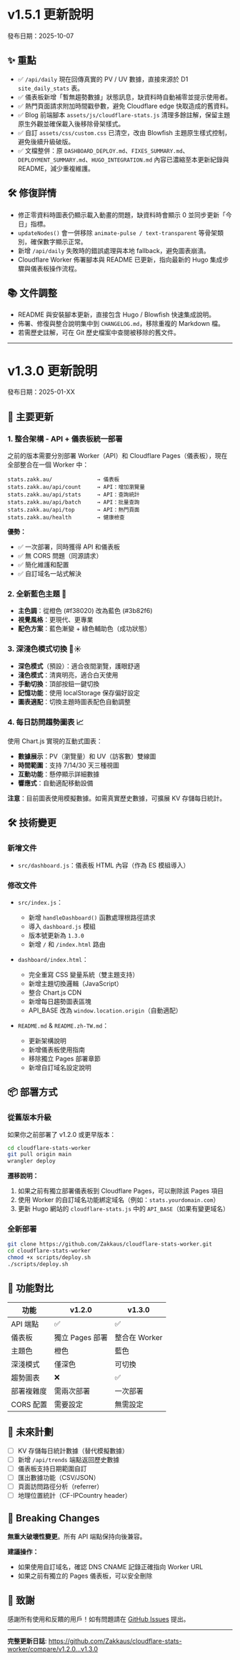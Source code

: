 # v1.5.1 更新說明

發布日期：2025-10-07

## ✨ 重點

- ✅ `/api/daily` 現在回傳真實的 PV / UV 數據，直接來源於 D1 `site_daily_stats` 表。
- ✅ 儀表板新增「暫無趨勢數據」狀態訊息，缺資料時自動補零並提示使用者。
- ✅ 熱門頁面請求附加時間戳參數，避免 Cloudflare edge 快取造成的舊資料。
- ✅ Blog 前端腳本 `assets/js/cloudflare-stats.js` 清理多餘註解，保留主題原生外觀並確保載入後移除骨架樣式。
- ✅ 自訂 `assets/css/custom.css` 已清空，改由 Blowfish 主題原生樣式控制，避免後續升級破版。
- ✅ 文檔整併：原 `DASHBOARD_DEPLOY.md`、`FIXES_SUMMARY.md`、`DEPLOYMENT_SUMMARY.md`、`HUGO_INTEGRATION.md` 內容已濃縮至本更新紀錄與 README，減少重複維護。

## 🛠️ 修復詳情

- 修正零資料時圖表仍顯示載入動畫的問題，缺資料時會顯示 0 並同步更新「今日」指標。
- `updateNodes()` 會一併移除 `animate-pulse / text-transparent` 等骨架類別，確保數字顯示正常。
- 新增 `/api/daily` 失敗時的錯誤處理與本地 fallback，避免圖表崩潰。
- Cloudflare Worker 佈署腳本與 README 已更新，指向最新的 Hugo 集成步驟與儀表板操作流程。

## 📚 文件調整

- README 與安裝腳本更新，直接包含 Hugo / Blowfish 快速集成說明。
- 佈署、修復與整合說明集中到 `CHANGELOG.md`，移除重複的 Markdown 檔。
- 若需歷史註解，可在 Git 歷史檔案中查閱被移除的舊文件。

---

# v1.3.0 更新說明

發布日期：2025-01-XX

## 🎉 主要更新

### 1. 整合架構 - API + 儀表板統一部署

之前的版本需要分別部署 Worker（API）和 Cloudflare Pages（儀表板），現在全部整合在一個 Worker 中：

```
stats.zakk.au/              → 儀表板
stats.zakk.au/api/count     → API：增加瀏覽量
stats.zakk.au/api/stats     → API：查詢統計
stats.zakk.au/api/batch     → API：批量查詢
stats.zakk.au/api/top       → API：熱門頁面
stats.zakk.au/health        → 健康檢查
```

**優勢：**
- ✅ 一次部署，同時獲得 API 和儀表板
- ✅ 無 CORS 問題（同源請求）
- ✅ 簡化維護和配置
- ✅ 自訂域名一站式解決

### 2. 全新藍色主題 🎨

- **主色調**：從橙色 (#f38020) 改為藍色 (#3b82f6)
- **視覺風格**：更現代、更專業
- **配色方案**：藍色漸變 + 綠色輔助色（成功狀態）

### 3. 深淺色模式切換 🌙☀️

- **深色模式**（預設）：適合夜間瀏覽，護眼舒適
- **淺色模式**：清爽明亮，適合白天使用
- **手動切換**：頂部按鈕一鍵切換
- **記憶功能**：使用 localStorage 保存偏好設定
- **圖表適配**：切換主題時圖表配色自動調整

### 4. 每日訪問趨勢圖表 📈

使用 Chart.js 實現的互動式圖表：

- **數據展示**：PV（瀏覽量）和 UV（訪客數）雙線圖
- **時間範圍**：支持 7/14/30 天三種視圖
- **互動功能**：懸停顯示詳細數據
- **響應式**：自動適配移動設備

**注意**：目前圖表使用模擬數據。如需真實歷史數據，可擴展 KV 存儲每日統計。

## 🛠️ 技術變更

### 新增文件

- `src/dashboard.js`：儀表板 HTML 內容（作為 ES 模組導入）

### 修改文件

- `src/index.js`：
  - 新增 `handleDashboard()` 函數處理根路徑請求
  - 導入 `dashboard.js` 模組
  - 版本號更新為 `1.3.0`
  - 新增 `/` 和 `/index.html` 路由

- `dashboard/index.html`：
  - 完全重寫 CSS 變量系統（雙主題支持）
  - 新增主題切換邏輯（JavaScript）
  - 整合 Chart.js CDN
  - 新增每日趨勢圖表區塊
  - API_BASE 改為 `window.location.origin`（自動適配）

- `README.md` & `README.zh-TW.md`：
  - 更新架構說明
  - 新增儀表板使用指南
  - 移除獨立 Pages 部署章節
  - 新增自訂域名設定說明

## 📦 部署方式

### 從舊版本升級

如果你之前部署了 v1.2.0 或更早版本：

```bash
cd cloudflare-stats-worker
git pull origin main
wrangler deploy
```

**遷移說明：**
1. 如果之前有獨立部署儀表板到 Cloudflare Pages，可以刪除該 Pages 項目
2. 使用 Worker 的自訂域名功能綁定域名（例如：`stats.yourdomain.com`）
3. 更新 Hugo 網站的 `cloudflare-stats.js` 中的 `API_BASE`（如果有變更域名）

### 全新部署

```bash
git clone https://github.com/Zakkaus/cloudflare-stats-worker.git
cd cloudflare-stats-worker
chmod +x scripts/deploy.sh
./scripts/deploy.sh
```

## 🎯 功能對比

| 功能 | v1.2.0 | v1.3.0 |
|------|--------|--------|
| API 端點 | ✅ | ✅ |
| 儀表板 | 獨立 Pages 部署 | 整合在 Worker |
| 主題色 | 橙色 | 藍色 |
| 深淺模式 | 僅深色 | 可切換 |
| 趨勢圖表 | ❌ | ✅ |
| 部署複雜度 | 需兩次部署 | 一次部署 |
| CORS 配置 | 需要設定 | 無需設定 |

## 🔮 未來計劃

- [ ] KV 存儲每日統計數據（替代模擬數據）
- [ ] 新增 `/api/trends` 端點返回歷史數據
- [ ] 儀表板支持日期範圍自訂
- [ ] 匯出數據功能（CSV/JSON）
- [ ] 頁面訪問路徑分析（referrer）
- [ ] 地理位置統計（CF-IPCountry header）

## 📝 Breaking Changes

**無重大破壞性變更**。所有 API 端點保持向後兼容。

**建議操作：**
- 如果使用自訂域名，確認 DNS CNAME 記錄正確指向 Worker URL
- 如果之前有獨立的 Pages 儀表板，可以安全刪除

## 🙏 致謝

感謝所有使用和反饋的用戶！如有問題請在 [GitHub Issues](https://github.com/Zakkaus/cloudflare-stats-worker/issues) 提出。

---

**完整更新日誌**: https://github.com/Zakkaus/cloudflare-stats-worker/compare/v1.2.0...v1.3.0
